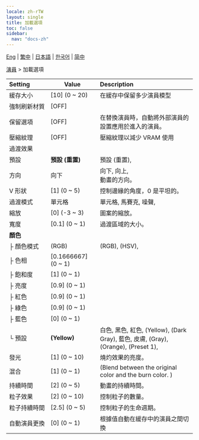 ```yaml
---
locale: zh-rTW
layout: single
title: 加載選項
toc: false
sidebar:
  nav: "docs-zh"
---
```

[Eng](/dancexr/menu/2025.4/actors/loader_options) | [繁中](/tw/dancexr/menu/2025.4/actors/loader_options) | [日本語](/jp/dancexr/menu/2025.4/actors/loader_options) | [한국어](/kr/dancexr/menu/2025.4/actors/loader_options) | [简中](/zh/dancexr/menu/2025.4/actors/loader_options)

[演員](../menu#演員) > 加載選項



| Setting | Value | Description |
| :--- | --- | :--- |
|<nobr>緩存大小</nobr>| [10] (0 ~ 20) | 在緩存中保留多少演員模型
|<nobr>強制刷新材質</nobr>| [OFF] | 
|<nobr>保留選項</nobr>| [OFF] | 在替換演員時，自動將外部演員的設置應用於進入的演員。
|<nobr>壓縮紋理</nobr>| [OFF] | 壓縮紋理以減少 VRAM 使用
|<nobr>過渡效果</nobr>|| 
|<nobr>預設</nobr>| **預設 (重置)** | 預設 (重置),  |
|<nobr>方向</nobr>| 向下 | 向下, 向上, <br/>動畫的方向。
|<nobr>V 形狀</nobr>| [1] (0 ~ 5) | 控制邊緣的角度，0 是平坦的。
|<nobr>過渡模式</nobr>| 單元格 | 單元格, 馬賽克, 噪聲, 
|<nobr>縮放</nobr>| [0] (-3 ~ 3) | 圖案的縮放。
|<nobr>寬度</nobr>| [0.1] (0 ~ 1) | 過渡區域的大小。
|<nobr>**顏色**</nobr>| | 
|<nobr>├&nbsp;顏色模式</nobr>| (RGB) | (RGB), (HSV), 
|<nobr>├&nbsp;色相</nobr>| [0.1666667] (0 ~ 1) | 
|<nobr>├&nbsp;飽和度</nobr>| [1] (0 ~ 1) | 
|<nobr>├&nbsp;亮度</nobr>| [0.9] (0 ~ 1) | 
|<nobr>├&nbsp;紅色</nobr>| [0.9] (0 ~ 1) | 
|<nobr>├&nbsp;綠色</nobr>| [0.9] (0 ~ 1) | 
|<nobr>├&nbsp;藍色</nobr>| [0] (0 ~ 1) | 
|<nobr>└&nbsp;預設</nobr>| **(Yellow)** | 白色, 黑色, 紅色, (Yellow), (Dark Gray), 藍色, 皮膚, (Gray), (Orange), (Preset 1),  |
|<nobr>發光</nobr>| [1] (0 ~ 10) | 燒灼效果的亮度。
|<nobr>混合</nobr>| [1] (0 ~ 1) | (Blend between the original color and the burn color. )
|<nobr>持續時間</nobr>| [2] (0 ~ 5) | 動畫的持續時間。
|<nobr>粒子效果</nobr>| [2] (0 ~ 10) | 控制粒子的數量。
|<nobr>粒子持續時間</nobr>| [2.5] (0 ~ 5) | 控制粒子的生命週期。
|<nobr>自動演員更換</nobr>| [0] (0 ~ 1) | 根據值自動在緩存中的演員之間切換
